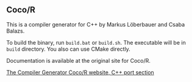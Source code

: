 Coco/R
------

This is a compiler generator for C++ by Markus Löberbauer and Csaba Balazs.

To build the binary, run `build.bat` or `build.sh`. The executable will be in `build` directory.
You also can use CMake directly.

Documentation is available at the original site for Coco/R.

[The Compiler Generator Coco/R website, C++ port section](http://www.ssw.uni-linz.ac.at/Coco/#CPP)
